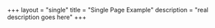 +++
layout      = "single"
title       = "Single Page Example"
description = "real description goes here"
+++
